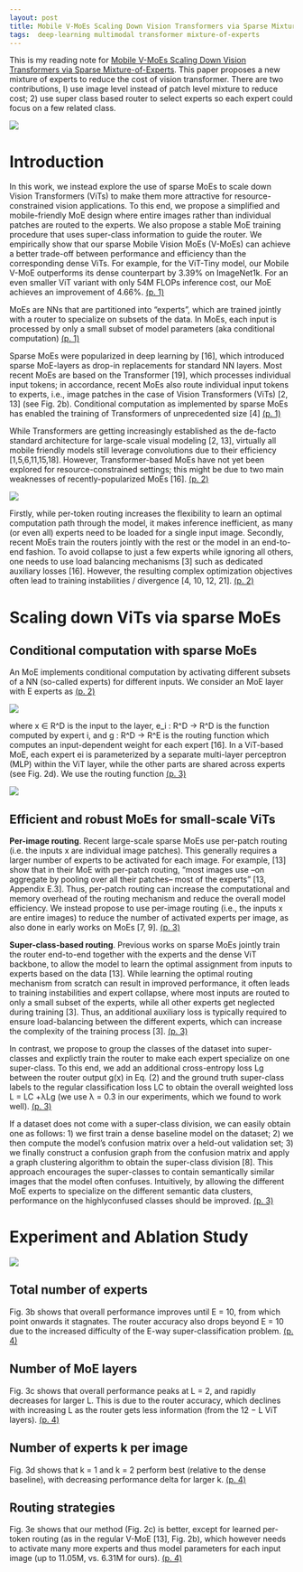 ```yaml
---
layout: post
title: Mobile V-MoEs Scaling Down Vision Transformers via Sparse Mixture-of-Experts
tags:  deep-learning multimodal transformer mixture-of-experts
---
```


This is my reading note for [Mobile V-MoEs Scaling Down Vision Transformers via Sparse Mixture-of-Experts](http://arxiv.org/abs/2309.04354). This paper proposes a new mixture of experts to reduce the cost of vision transformer. There are two contributions, I) use image level instead of patch level mixture to reduce cost; 2) use super class based router to select experts so each expert could focus on a few related class.

![](https://raw.githubusercontent.com/zhangtemplar/zhangtemplar.github.io/master/uPic/daxbergerMobileVMoEsScaling2023-1-x299-y308.png) 

# Introduction
In this work, we instead explore the use of sparse MoEs to scale down Vision Transformers (ViTs) to make them more attractive for resource-constrained vision applications. To this end, we propose a simplified and mobile-friendly MoE design where entire images rather than individual patches are routed to the experts. We also propose a stable MoE training procedure that uses super-class information to guide the router. We empirically show that our sparse Mobile Vision MoEs (V-MoEs) can achieve a better trade-off between performance and efficiency than the corresponding dense ViTs.  For example, for the ViT-Tiny model, our Mobile V-MoE outperforms its dense counterpart by 3.39% on ImageNet1k. For an even smaller ViT variant with only 54M FLOPs inference cost, our MoE achieves an improvement of 4.66%. [(p. 1)](zotero://open-pdf/library/items/UMH4SWPM?page=1&annotation=7ZHTW728)

MoEs are NNs that are partitioned into “experts”, which are trained jointly with a router to specialize on subsets of the data. In MoEs, each input is processed by only a small subset of model parameters (aka conditional computation) [(p. 1)](zotero://open-pdf/library/items/UMH4SWPM?page=1&annotation=TN7QLYXH)

Sparse MoEs were popularized in deep learning by [16], which introduced sparse MoE-layers as drop-in replacements for standard NN layers. Most recent MoEs are based on the Transformer [19], which processes individual input tokens; in accordance, recent MoEs also route individual input tokens to experts, i.e., image patches in the case of Vision Transformers (ViTs) [2, 13] (see Fig. 2b). Conditional computation as implemented by sparse MoEs has enabled the training of Transformers of unprecedented size [4] [(p. 1)](zotero://open-pdf/library/items/UMH4SWPM?page=1&annotation=HHICV9MW)

While Transformers are getting increasingly established as the de-facto standard architecture for large-scale visual modeling [2, 13], virtually all mobile friendly models still leverage convolutions due to their efficiency [1,5,6,11,15,18]. However, Transformer-based MoEs have not yet been explored for resource-constrained settings; this might be due to two main weaknesses of recently-popularized MoEs [16]. [(p. 2)](zotero://open-pdf/library/items/UMH4SWPM?page=2&annotation=WV3BR7R9)

![](https://raw.githubusercontent.com/zhangtemplar/zhangtemplar.github.io/master/uPic/daxbergerMobileVMoEsScaling2023-2-x46-y382.png) 

Firstly, while per-token routing increases the flexibility to learn an optimal computation path through the model, it makes inference inefficient, as many (or even all) experts need to be loaded for a single input image. Secondly, recent MoEs train the routers jointly with the rest or the model in an end-to-end fashion. To avoid collapse to just a few experts while ignoring all others, one needs to use load balancing mechanisms [3] such as dedicated auxiliary losses [16]. However, the resulting complex optimization objectives often lead to training instabilities / divergence [4, 10, 12, 21]. [(p. 2)](zotero://open-pdf/library/items/UMH4SWPM?page=2&annotation=7BI42RUD)

# Scaling down ViTs via sparse MoEs
## Conditional computation with sparse MoEs
An MoE implements conditional computation by activating different subsets of a NN (so-called experts) for different inputs. We consider an MoE layer with E experts as [(p. 2)](zotero://open-pdf/library/items/UMH4SWPM?page=2&annotation=Q7XC6HFB)

![](https://raw.githubusercontent.com/zhangtemplar/zhangtemplar.github.io/master/uPic/daxbergerMobileVMoEsScaling2023-2-x371-y143.png) 

where x ∈ R^D is the input to the layer, e_i : R^D → R^D is the function computed by expert i, and g : R^D → R^E is the routing function which computes an input-dependent weight for each expert [16]. In a ViT-based MoE, each expert ei is parameterized by a separate multi-layer perceptron (MLP) within the ViT layer, while the other parts are shared across experts (see Fig. 2d). We use the routing function [(p. 3)](zotero://open-pdf/library/items/UMH4SWPM?page=3&annotation=QWIV67ZT)

![](https://raw.githubusercontent.com/zhangtemplar/zhangtemplar.github.io/master/uPic/daxbergerMobileVMoEsScaling2023-3-x103-y670.png) 

## Efficient and robust MoEs for small-scale ViTs
**Per-image routing**. Recent large-scale sparse MoEs use per-patch routing (i.e. the inputs x are individual image patches). This generally requires a larger number of experts to be activated for each image. For example, [13] show that in their MoE with per-patch routing, “most images use –on aggregate by pooling over all their patches– most of the experts” [13, Appendix E.3]. Thus, per-patch routing can increase the computational and memory overhead of the routing mechanism and reduce the overall model efficiency. We instead propose to use per-image routing (i.e., the inputs x are entire images) to reduce the number of activated experts per image, as also done in early works on MoEs [7, 9]. [(p. 3)](zotero://open-pdf/library/items/UMH4SWPM?page=3&annotation=ULQ6VN5Z)

**Super-class-based routing**. Previous works on sparse MoEs jointly train the router end-to-end together with the experts and the dense ViT backbone, to allow the model to learn the optimal assignment from inputs to experts based on the data [13]. While learning the optimal routing mechanism from scratch can result in improved performance, it often leads to training instabilities and expert collapse, where most inputs are routed to only a small subset of the experts, while all other experts get neglected during training [3]. 
Thus, an additional auxiliary loss is typically required to ensure load-balancing between the different experts, which can increase the complexity of the training process [3]. [(p. 3)](zotero://open-pdf/library/items/UMH4SWPM?page=3&annotation=MSPRR4RW)

In contrast, we propose to group the classes of the dataset into super-classes and explictly train the router to make each expert specialize on one super-class. To this end, we add an additional cross-entropy loss Lg between the router output g(x) in Eq. (2) and the ground truth super-class labels to the regular classification loss LC to obtain the overall weighted loss L = LC +λLg (we use λ = 0.3 in our experiments, which we found to work well). [(p. 3)](zotero://open-pdf/library/items/UMH4SWPM?page=3&annotation=4TSV3HG3)

If a dataset does not come with a super-class division, we can easily obtain one as follows: 1) we first train a dense baseline model on the dataset; 2) we then compute the model’s confusion matrix over a held-out validation set; 3) we finally construct a confusion graph from the confusion matrix and apply a graph clustering algorithm to obtain the super-class division [8]. This approach encourages the super-classes to contain semantically similar images that the model often confuses. Intuitively, by allowing the different MoE experts to specialize on the different semantic data clusters, performance on the highlyconfused classes should be improved. [(p. 3)](zotero://open-pdf/library/items/UMH4SWPM?page=3&annotation=7KYNBXBG)

# Experiment and Ablation Study
![](https://raw.githubusercontent.com/zhangtemplar/zhangtemplar.github.io/master/uPic/daxbergerMobileVMoEsScaling2023-4-x41-y481.png) 

## Total number of experts
Fig. 3b shows that overall performance improves until E = 10, from which point onwards it stagnates. The router accuracy also drops beyond E = 10 due to the increased difficulty of the E-way super-classification problem. [(p. 4)](zotero://open-pdf/library/items/UMH4SWPM?page=4&annotation=GEA4N4GR)

## Number of MoE layers
Fig. 3c shows that overall performance peaks at L = 2, and rapidly decreases for larger L. This is due to the router accuracy, which declines with increasing L as the router gets less information (from the 12 − L ViT layers). [(p. 4)](zotero://open-pdf/library/items/UMH4SWPM?page=4&annotation=CJCWNLXD)

## Number of experts k per image
Fig. 3d shows that k = 1 and k = 2 perform best (relative to the dense baseline), with decreasing performance delta for larger k. [(p. 4)](zotero://open-pdf/library/items/UMH4SWPM?page=4&annotation=TZK62SSE)

## Routing strategies
Fig. 3e shows that our method (Fig. 2c) is better, except for learned per-token routing (as in the regular V-MoE [13], Fig. 2b), which however needs to activate many more experts and thus model parameters for each input image (up to 11.05M, vs. 6.31M for ours). [(p. 4)](zotero://open-pdf/library/items/UMH4SWPM?page=4&annotation=KE5HCKUB)
